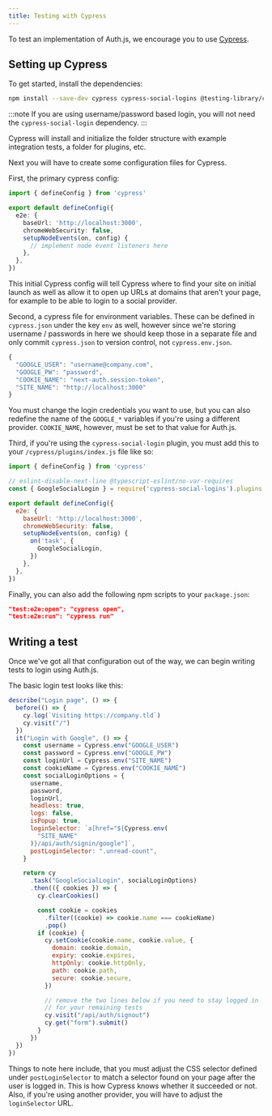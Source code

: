 ```yaml
---
title: Testing with Cypress
---
```


To test an implementation of Auth.js, we encourage you to use [Cypress](https://cypress.io).

## Setting up Cypress

To get started, install the dependencies:

```bash npm2yarn2pnpm
npm install --save-dev cypress cypress-social-logins @testing-library/cypress
```

:::note
If you are using username/password based login, you will not need the `cypress-social-login` dependency.
:::

Cypress will install and initialize the folder structure with example integration tests, a folder for plugins, etc.

Next you will have to create some configuration files for Cypress.

First, the primary cypress config:

```ts title="cypress.config.ts"
import { defineConfig } from 'cypress'

export default defineConfig({
  e2e: {
    baseUrl: 'http://localhost:3000',
    chromeWebSecurity: false,
    setupNodeEvents(on, config) {
      // implement node event listeners here
    },
  },
})
```

This initial Cypress config will tell Cypress where to find your site on initial launch as well as allow it to open up URLs at domains that aren't your page, for example to be able to login to a social provider.

Second, a cypress file for environment variables. These can be defined in `cypress.json` under the key `env` as well, however since we're storing username / passwords in here we should keep those in a separate file and only commit `cypress.json` to version control, not `cypress.env.json`.

```js title="cypress.env.json"
{
  "GOOGLE_USER": "username@company.com",
  "GOOGLE_PW": "password",
  "COOKIE_NAME": "next-auth.session-token",
  "SITE_NAME": "http://localhost:3000"
}
```

You must change the login credentials you want to use, but you can also redefine the name of the `GOOGLE_*` variables if you're using a different provider. `COOKIE_NAME`, however, must be set to that value for Auth.js.

Third, if you're using the `cypress-social-login` plugin, you must add this to your `/cypress/plugins/index.js` file like so:

```js title="cypress.config.ts" {3-4,10-14}
import { defineConfig } from 'cypress'

// eslint-disable-next-line @typescript-eslint/no-var-requires
const { GoogleSocialLogin } = require('cypress-social-logins').plugins

export default defineConfig({
  e2e: {
    baseUrl: 'http://localhost:3000',
    chromeWebSecurity: false,
    setupNodeEvents(on, config) {
      on('task', {
        GoogleSocialLogin,
      })
    },
  },
})

```

Finally, you can also add the following npm scripts to your `package.json`:

```json
"test:e2e:open": "cypress open",
"test:e2e:run": "cypress run"
```

## Writing a test

Once we've got all that configuration out of the way, we can begin writing tests to login using Auth.js.

The basic login test looks like this:

```js title="cypress/integration/login.js"
describe("Login page", () => {
  before(() => {
    cy.log(`Visiting https://company.tld`)
    cy.visit("/")
  })
  it("Login with Google", () => {
    const username = Cypress.env("GOOGLE_USER")
    const password = Cypress.env("GOOGLE_PW")
    const loginUrl = Cypress.env("SITE_NAME")
    const cookieName = Cypress.env("COOKIE_NAME")
    const socialLoginOptions = {
      username,
      password,
      loginUrl,
      headless: true,
      logs: false,
      isPopup: true,
      loginSelector: `a[href="${Cypress.env(
        "SITE_NAME"
      )}/api/auth/signin/google"]`,
      postLoginSelector: ".unread-count",
    }

    return cy
      .task("GoogleSocialLogin", socialLoginOptions)
      .then(({ cookies }) => {
        cy.clearCookies()

        const cookie = cookies
          .filter((cookie) => cookie.name === cookieName)
          .pop()
        if (cookie) {
          cy.setCookie(cookie.name, cookie.value, {
            domain: cookie.domain,
            expiry: cookie.expires,
            httpOnly: cookie.httpOnly,
            path: cookie.path,
            secure: cookie.secure,
          })

          // remove the two lines below if you need to stay logged in
          // for your remaining tests
          cy.visit("/api/auth/signout")
          cy.get("form").submit()
        }
      })
  })
})
```

Things to note here include, that you must adjust the CSS selector defined under `postLoginSelector` to match a selector found on your page after the user is logged in. This is how Cypress knows whether it succeeded or not. Also, if you're using another provider, you will have to adjust the `loginSelector` URL.
